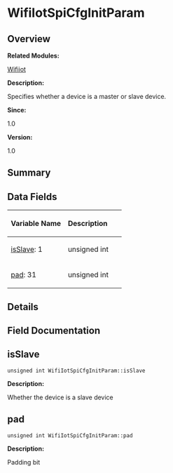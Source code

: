 # WifiIotSpiCfgInitParam<a name="EN-US_TOPIC_0000001054876480"></a>

## **Overview**<a name="section2086725783191906"></a>

**Related Modules:**

[Wifiiot](wifiiot.md)

**Description:**

Specifies whether a device is a master or slave device. 

**Since:**

1.0

**Version:**

1.0

## **Summary**<a name="section1883175772191906"></a>

## Data Fields<a name="pub-attribs"></a>

<a name="table556292929191906"></a>
<table><thead align="left"><tr id="row1795920761191906"><th class="cellrowborder" valign="top" width="50%" id="mcps1.1.3.1.1"><p id="p528026309191906"><a name="p528026309191906"></a><a name="p528026309191906"></a>Variable Name</p>
</th>
<th class="cellrowborder" valign="top" width="50%" id="mcps1.1.3.1.2"><p id="p488486970191906"><a name="p488486970191906"></a><a name="p488486970191906"></a>Description</p>
</th>
</tr>
</thead>
<tbody><tr id="row1132812266191906"><td class="cellrowborder" valign="top" width="50%" headers="mcps1.1.3.1.1 "><p id="p1419308421191906"><a name="p1419308421191906"></a><a name="p1419308421191906"></a><a href="wifiiotspicfginitparam.md#a382be6416c3e871368093319ada95e4c">isSlave</a>: 1</p>
</td>
<td class="cellrowborder" valign="top" width="50%" headers="mcps1.1.3.1.2 "><p id="p158226794191906"><a name="p158226794191906"></a><a name="p158226794191906"></a>unsigned int </p>
</td>
</tr>
<tr id="row721688521191906"><td class="cellrowborder" valign="top" width="50%" headers="mcps1.1.3.1.1 "><p id="p1862167103191906"><a name="p1862167103191906"></a><a name="p1862167103191906"></a><a href="wifiiotspicfginitparam.md#af50ee2ea251f7609121bd957c4422e7e">pad</a>: 31</p>
</td>
<td class="cellrowborder" valign="top" width="50%" headers="mcps1.1.3.1.2 "><p id="p1734395340191906"><a name="p1734395340191906"></a><a name="p1734395340191906"></a>unsigned int </p>
</td>
</tr>
</tbody>
</table>

## **Details**<a name="section1415482945191906"></a>

## **Field Documentation**<a name="section935573085191906"></a>

## isSlave<a name="a382be6416c3e871368093319ada95e4c"></a>

```
unsigned int WifiIotSpiCfgInitParam::isSlave
```

 **Description:**

Whether the device is a slave device 

## pad<a name="af50ee2ea251f7609121bd957c4422e7e"></a>

```
unsigned int WifiIotSpiCfgInitParam::pad
```

 **Description:**

Padding bit 

